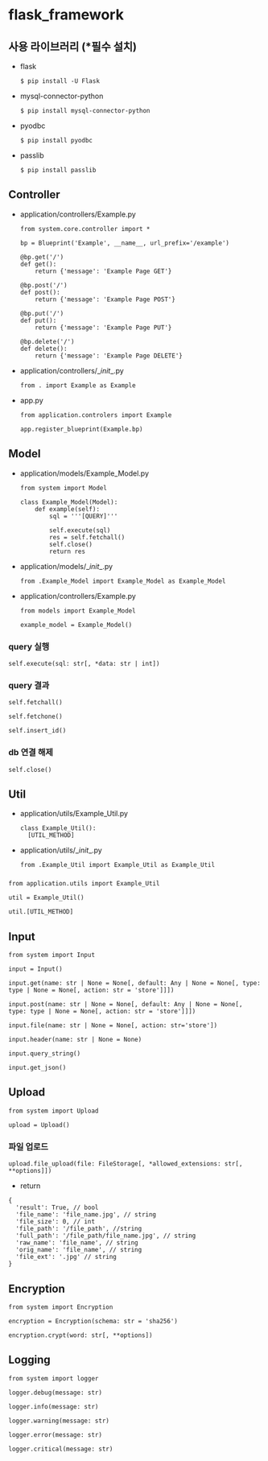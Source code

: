 # flask_framework

## 사용 라이브러리 (*필수 설치)
* flask
  ```
  $ pip install -U Flask
  ```
* mysql-connector-python
  ```
  $ pip install mysql-connector-python
  ```
* pyodbc
  ```
  $ pip install pyodbc
  ```
* passlib
  ```
  $ pip install passlib
  ```

## Controller
* application/controllers/Example.py
  ```
  from system.core.controller import *

  bp = Blueprint('Example', __name__, url_prefix='/example')

  @bp.get('/')
  def get():
      return {'message': 'Example Page GET'}

  @bp.post('/')
  def post():
      return {'message': 'Example Page POST'}

  @bp.put('/')
  def put():
      return {'message': 'Example Page PUT'}

  @bp.delete('/')
  def delete():
      return {'message': 'Example Page DELETE'}
  ```
* application/controllers/\__init__.py
  ```
  from . import Example as Example
  ```
* app.py
  ```
  from application.controlers import Example

  app.register_blueprint(Example.bp)
  ```

## Model
* application/models/Example_Model.py
  ```
  from system import Model

  class Example_Model(Model):
      def example(self):
          sql = '''[QUERY]'''

          self.execute(sql)
          res = self.fetchall()
          self.close()
          return res
  ```
* application/models/\__init__.py
  ```
  from .Example_Model import Example_Model as Example_Model
  ```
* application/controllers/Example.py
  ```
  from models import Example_Model

  example_model = Example_Model()
  ```
### query 실행
  ```
  self.execute(sql: str[, *data: str | int])
  ```
### query 결과
  ```
  self.fetchall()
  ```
  ```
  self.fetchone()
  ```
  ```
  self.insert_id()
  ```
### db 연결 해제
  ```
  self.close()
  ```

## Util
* application/utils/Example_Util.py
  ```
  class Example_Util():
    [UTIL_METHOD]
  ```
* application/utils/\__init__.py
  ```
  from .Example_Util import Example_Util as Example_Util
  ```
###
  ```
  from application.utils import Example_Util

  util = Example_Util()
  ```
  ```
  util.[UTIL_METHOD]
  ```

## Input
  ```
  from system import Input

  input = Input()
  ```
  ```
  input.get(name: str | None = None[, default: Any | None = None[, type: type | None = None[, action: str = 'store']]])
  ```
  ```
  input.post(name: str | None = None[, default: Any | None = None[, type: type | None = None[, action: str = 'store']]])
  ```
  ```
  input.file(name: str | None = None[, action: str='store'])
  ```
  ```
  input.header(name: str | None = None)
  ```
  ```
  input.query_string()
  ```
  ```
  input.get_json()
  ```

## Upload
  ```
  from system import Upload

  upload = Upload()
  ```
### 파일 업로드
  ```
  upload.file_upload(file: FileStorage[, *allowed_extensions: str[, **options]])
  ```
  * return
  ```
  {
    'result': True, // bool
    'file_name': 'file_name.jpg', // string
    'file_size': 0, // int
    'file_path': '/file_path', //string
    'full_path': '/file_path/file_name.jpg', // string
    'raw_name': 'file_name', // string
    'orig_name': 'file_name', // string
    'file_ext': '.jpg' // string
  }
  ```

## Encryption
  ```
  from system import Encryption

  encryption = Encryption(schema: str = 'sha256')
  ```
  ```
  encryption.crypt(word: str[, **options])
  ```

## Logging
  ```
  from system import logger
  ```
  ```
  logger.debug(message: str)
  ```
  ```
  logger.info(message: str)
  ```
  ```
  logger.warning(message: str)
  ```
  ```
  logger.error(message: str)
  ```
  ```
  logger.critical(message: str)
  ```